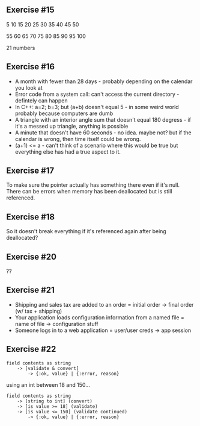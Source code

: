 Exercise #15
------------
5 10 15 20 25 30 35 40 45 50 

55 60 65 70 75 80 85 90 95 100

21 numbers

Exercise #16
------------
* A month with fewer than 28 days - probably depending on the calendar you look at
* Error code from a system call: can't access the current directory - defintely can happen
* In C++: a=2; b=3; but (a+b) doesn't equal 5 - in some weird world probably because computers are dumb
* A triangle with an interior angle sum that doesn't equal 180 degress - if it's a messed up triangle, anything is possible
* A minute that doesn't have 60 seconds - no idea. maybe not? but if the calendar is wrong, then time itself could be wrong.
* (a+1) <= a - can't think of a scenario where this would be true but everything else has had a true aspect to it.

Exercise #17
------------
To make sure the pointer actually has something there even if it's null. There can be errors when memory has been deallocated but is still referenced.

Exercise #18
------------
So it doesn't break everything if it's referenced again after being deallocated?


Exercise #20
------------
??

Exercise #21
------------
* Shipping and sales tax are added to an order = initial order -> final order (w/ tax + shipping)
* Your application loads configuration information from a named file = name of file -> configuration stuff
* Someone logs in to a web application = user/user creds -> app session

Exercise #22
------------
```
field contents as string
    -> [validate & convert]
        -> {:ok, value} | {:error, reason}
```

using an int between 18 and 150...

```
field contents as string
	-> [string to int] (convert)
	-> [is value >= 18] (validate)
	-> [is value <= 150] (validate continued)
		-> {:ok, value} | {:error, reason}
```